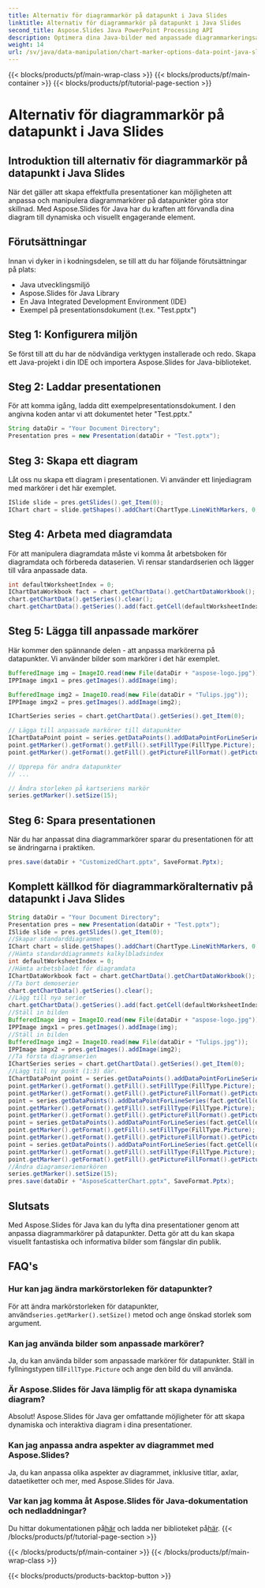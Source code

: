 ```yaml
---
title: Alternativ för diagrammarkör på datapunkt i Java Slides
linktitle: Alternativ för diagrammarkör på datapunkt i Java Slides
second_title: Aspose.Slides Java PowerPoint Processing API
description: Optimera dina Java-bilder med anpassade diagrammarkeringsalternativ. Lär dig att förbättra datapunkter visuellt med Aspose.Slides för Java. Utforska steg-för-steg-vägledning och vanliga frågor.
weight: 14
url: /sv/java/data-manipulation/chart-marker-options-data-point-java-slides/
---
```


{{< blocks/products/pf/main-wrap-class >}}
{{< blocks/products/pf/main-container >}}
{{< blocks/products/pf/tutorial-page-section >}}

# Alternativ för diagrammarkör på datapunkt i Java Slides


## Introduktion till alternativ för diagrammarkör på datapunkt i Java Slides

När det gäller att skapa effektfulla presentationer kan möjligheten att anpassa och manipulera diagrammarkörer på datapunkter göra stor skillnad. Med Aspose.Slides för Java har du kraften att förvandla dina diagram till dynamiska och visuellt engagerande element.

## Förutsättningar

Innan vi dyker in i kodningsdelen, se till att du har följande förutsättningar på plats:

- Java utvecklingsmiljö
- Aspose.Slides för Java Library
- En Java Integrated Development Environment (IDE)
- Exempel på presentationsdokument (t.ex. "Test.pptx")

## Steg 1: Konfigurera miljön

Se först till att du har de nödvändiga verktygen installerade och redo. Skapa ett Java-projekt i din IDE och importera Aspose.Slides for Java-biblioteket.

## Steg 2: Laddar presentationen

För att komma igång, ladda ditt exempelpresentationsdokument. I den angivna koden antar vi att dokumentet heter "Test.pptx."

```java
String dataDir = "Your Document Directory";
Presentation pres = new Presentation(dataDir + "Test.pptx");
```

## Steg 3: Skapa ett diagram

Låt oss nu skapa ett diagram i presentationen. Vi använder ett linjediagram med markörer i det här exemplet.

```java
ISlide slide = pres.getSlides().get_Item(0);
IChart chart = slide.getShapes().addChart(ChartType.LineWithMarkers, 0, 0, 400, 400);
```

## Steg 4: Arbeta med diagramdata

För att manipulera diagramdata måste vi komma åt arbetsboken för diagramdata och förbereda dataserien. Vi rensar standardserien och lägger till våra anpassade data.

```java
int defaultWorksheetIndex = 0;
IChartDataWorkbook fact = chart.getChartData().getChartDataWorkbook();
chart.getChartData().getSeries().clear();
chart.getChartData().getSeries().add(fact.getCell(defaultWorksheetIndex, 1, 1, "Series 1"), chart.getType());
```

## Steg 5: Lägga till anpassade markörer

Här kommer den spännande delen - att anpassa markörerna på datapunkter. Vi använder bilder som markörer i det här exemplet.

```java
BufferedImage img = ImageIO.read(new File(dataDir + "aspose-logo.jpg"));
IPPImage imgx1 = pres.getImages().addImage(img);

BufferedImage img2 = ImageIO.read(new File(dataDir + "Tulips.jpg"));
IPPImage imgx2 = pres.getImages().addImage(img2);

IChartSeries series = chart.getChartData().getSeries().get_Item(0);

// Lägga till anpassade markörer till datapunkter
IChartDataPoint point = series.getDataPoints().addDataPointForLineSeries(fact.getCell(defaultWorksheetIndex, 1, 1, (double) 4.5));
point.getMarker().getFormat().getFill().setFillType(FillType.Picture);
point.getMarker().getFormat().getFill().getPictureFillFormat().getPicture().setImage(imgx1);

// Upprepa för andra datapunkter
// ...

// Ändra storleken på kartseriens markör
series.getMarker().setSize(15);
```

## Steg 6: Spara presentationen

När du har anpassat dina diagrammarkörer sparar du presentationen för att se ändringarna i praktiken.

```java
pres.save(dataDir + "CustomizedChart.pptx", SaveFormat.Pptx);
```

## Komplett källkod för diagrammarköralternativ på datapunkt i Java Slides

```java
String dataDir = "Your Document Directory";
Presentation pres = new Presentation(dataDir + "Test.pptx");
ISlide slide = pres.getSlides().get_Item(0);
//Skapar standarddiagrammet
IChart chart = slide.getShapes().addChart(ChartType.LineWithMarkers, 0, 0, 400, 400);
//Hämta standarddiagrammets kalkylbladsindex
int defaultWorksheetIndex = 0;
//Hämta arbetsbladet för diagramdata
IChartDataWorkbook fact = chart.getChartData().getChartDataWorkbook();
//Ta bort demoserier
chart.getChartData().getSeries().clear();
//Lägg till nya serier
chart.getChartData().getSeries().add(fact.getCell(defaultWorksheetIndex, 1, 1, "Series 1"), chart.getType());
//Ställ in bilden
BufferedImage img = ImageIO.read(new File(dataDir + "aspose-logo.jpg"));
IPPImage imgx1 = pres.getImages().addImage(img);
//Ställ in bilden
BufferedImage img2 = ImageIO.read(new File(dataDir + "Tulips.jpg"));
IPPImage imgx2 = pres.getImages().addImage(img2);
//Ta första diagramserien
IChartSeries series = chart.getChartData().getSeries().get_Item(0);
//Lägg till ny punkt (1:3) där.
IChartDataPoint point = series.getDataPoints().addDataPointForLineSeries(fact.getCell(defaultWorksheetIndex, 1, 1, (double) 4.5));
point.getMarker().getFormat().getFill().setFillType(FillType.Picture);
point.getMarker().getFormat().getFill().getPictureFillFormat().getPicture().setImage(imgx1);
point = series.getDataPoints().addDataPointForLineSeries(fact.getCell(defaultWorksheetIndex, 2, 1, (double) 2.5));
point.getMarker().getFormat().getFill().setFillType(FillType.Picture);
point.getMarker().getFormat().getFill().getPictureFillFormat().getPicture().setImage(imgx2);
point = series.getDataPoints().addDataPointForLineSeries(fact.getCell(defaultWorksheetIndex, 3, 1, (double) 3.5));
point.getMarker().getFormat().getFill().setFillType(FillType.Picture);
point.getMarker().getFormat().getFill().getPictureFillFormat().getPicture().setImage(imgx1);
point = series.getDataPoints().addDataPointForLineSeries(fact.getCell(defaultWorksheetIndex, 4, 1, (double) 4.5));
point.getMarker().getFormat().getFill().setFillType(FillType.Picture);
point.getMarker().getFormat().getFill().getPictureFillFormat().getPicture().setImage(imgx2);
//Ändra diagramseriemarkören
series.getMarker().setSize(15);
pres.save(dataDir + "AsposeScatterChart.pptx", SaveFormat.Pptx);
```

## Slutsats

Med Aspose.Slides för Java kan du lyfta dina presentationer genom att anpassa diagrammarkörer på datapunkter. Detta gör att du kan skapa visuellt fantastiska och informativa bilder som fängslar din publik.

## FAQ's

### Hur kan jag ändra markörstorleken för datapunkter?

 För att ändra markörstorleken för datapunkter, använd`series.getMarker().setSize()` metod och ange önskad storlek som argument.

### Kan jag använda bilder som anpassade markörer?

 Ja, du kan använda bilder som anpassade markörer för datapunkter. Ställ in fyllningstypen till`FillType.Picture` och ange den bild du vill använda.

### Är Aspose.Slides för Java lämplig för att skapa dynamiska diagram?

Absolut! Aspose.Slides för Java ger omfattande möjligheter för att skapa dynamiska och interaktiva diagram i dina presentationer.

### Kan jag anpassa andra aspekter av diagrammet med Aspose.Slides?

Ja, du kan anpassa olika aspekter av diagrammet, inklusive titlar, axlar, dataetiketter och mer, med Aspose.Slides för Java.

### Var kan jag komma åt Aspose.Slides för Java-dokumentation och nedladdningar?

 Du hittar dokumentationen på[här](https://reference.aspose.com/slides/java/) och ladda ner biblioteket på[här](https://releases.aspose.com/slides/java/).
{{< /blocks/products/pf/tutorial-page-section >}}

{{< /blocks/products/pf/main-container >}}
{{< /blocks/products/pf/main-wrap-class >}}

{{< blocks/products/products-backtop-button >}}
